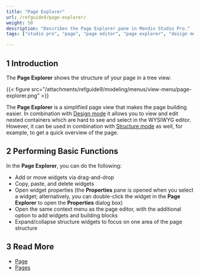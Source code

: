 ```yaml
---
title: "Page Explorer"
url: /refguide9/page-explorer/
weight: 50
description: "Describes the Page Explorer pane in Mendix Studio Pro."
tags: ["studio pro", "page", "page editor", "page explorer", "design mode"]

---
```


## 1 Introduction

The **Page Explorer** shows the structure of your page in a tree view:

{{< figure src="/attachments/refguide9/modeling/menus/view-menu/page-explorer.png" >}}

The **Page Explorer** is a simplified page view that makes the page building easier. In combination with [Design mode](/refguide9/page/#design-mode) it allows you to view and edit nested containers which are hard to see and select in the WYSIWYG editor. However, it can be used in combination with [Structure mode](/refguide9/page/#structure-mode) as well, for example, to get a quick overview of the page.

## 2 Performing Basic Functions

In the **Page Explorer**, you can do the following:

* Add or move widgets via drag-and-drop
* Copy, paste, and delete widgets
* Open widget properties (the **Properties** pane is opened when you select a widget; alternatively, you can double-click the widget in the **Page Explorer** to open the **Properties** dialog box)
* Open the same context menu as the page editor, with the additional option to add widgets and building blocks
* Expand/collapse structure widgets to focus on one area of the page structure

## 3 Read More

* [Page](/refguide9/page/)
* [Pages](/refguide9/pages/)
